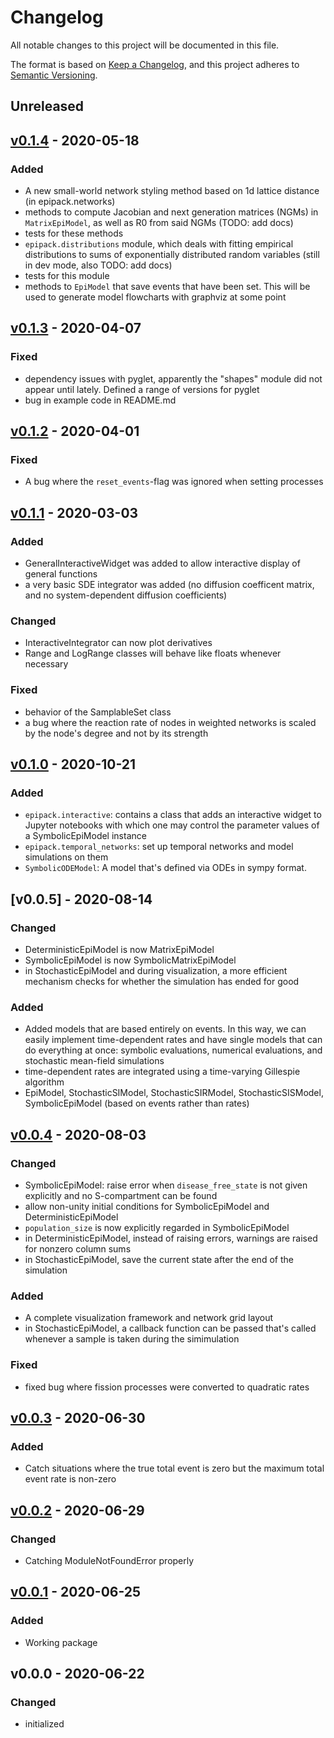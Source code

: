 # Changelog

All notable changes to this project will be documented in this file.

The format is based on [Keep a Changelog](https://keepachangelog.com/en/1.0.0/),
and this project adheres to [Semantic Versioning](https://semver.org/spec/v2.0.0.html).

## Unreleased

## [v0.1.4] - 2020-05-18

### Added

- A new small-world network styling method based on 1d lattice distance (in epipack.networks)
- methods to compute Jacobian and next generation matrices (NGMs) in `MatrixEpiModel`, as well as R0 from said NGMs (TODO: add docs)
- tests for these methods
- `epipack.distributions` module, which deals with fitting empirical distributions to sums of exponentially distributed random variables (still in dev mode, also TODO: add docs)
- tests for this module
- methods to `EpiModel` that save events that have been set. This will be used to generate model flowcharts with graphviz at some point

## [v0.1.3] - 2020-04-07

### Fixed

- dependency issues with pyglet, apparently the "shapes" module did not appear until lately. Defined a range of versions for pyglet
- bug in example code in README.md

## [v0.1.2] - 2020-04-01

### Fixed

- A bug where the `reset_events`-flag was ignored when setting processes

## [v0.1.1] - 2020-03-03

### Added

- GeneralInteractiveWidget was added to allow interactive display of general functions
- a very basic SDE integrator was added (no diffusion coefficent matrix, and no system-dependent diffusion coefficients)

### Changed

- InteractiveIntegrator can now plot derivatives
- Range and LogRange classes will behave like floats whenever necessary

### Fixed

- behavior of the SamplableSet class
- a bug where the reaction rate of nodes in weighted networks is scaled by the node's degree and not by its strength

## [v0.1.0] - 2020-10-21

### Added
- `epipack.interactive`: contains a class that adds an interactive widget to Jupyter notebooks
  with which one may control the parameter values of a SymbolicEpiModel instance
- `epipack.temporal_networks`: set up temporal networks and model simulations on them
- `SymbolicODEModel`: A model that's defined via ODEs in sympy format.

## [v0.0.5] - 2020-08-14

### Changed
- DeterministicEpiModel is now MatrixEpiModel
- SymbolicEpiModel is now SymbolicMatrixEpiModel
- in StochasticEpiModel and during visualization, a more efficient mechanism checks for whether the simulation has ended for good

### Added
- Added models that are based entirely on events. In this way, we can easily implement time-dependent rates and have single models that can do everything at once: symbolic evaluations, numerical evaluations, and stochastic mean-field simulations
- time-dependent rates are integrated using a time-varying Gillespie algorithm
- EpiModel, StochasticSIModel, StochasticSIRModel, StochasticSISModel, SymbolicEpiModel (based on events rather than rates)

## [v0.0.4] - 2020-08-03
### Changed
- SymbolicEpiModel: raise error when `disease_free_state` is not given explicitly and no S-compartment can be found
- allow non-unity initial conditions for SymbolicEpiModel and DeterministicEpiModel
- `population_size` is now explicitly regarded in SymbolicEpiModel
- in DeterministicEpiModel, instead of raising errors, warnings are raised for nonzero column sums
- in StochasticEpiModel, save the current state after the end of the simulation

### Added
- A complete visualization framework and network grid layout
- in StochasticEpiModel, a callback function can be passed that's called whenever a sample is taken during the simimulation

### Fixed
- fixed bug where fission processes were converted to quadratic rates

## [v0.0.3] - 2020-06-30
### Added
- Catch situations where the true total event is zero but the maximum total event rate is non-zero

## [v0.0.2] - 2020-06-29
### Changed
- Catching ModuleNotFoundError properly

## [v0.0.1] - 2020-06-25
### Added
- Working package

## v0.0.0 - 2020-06-22
### Changed
- initialized

[Unreleased]: https://github.com/benmaier/epipack/compare/v0.1.4...HEAD
[v0.1.4]: https://github.com/benmaier/epipack/compare/v0.1.2...v0.1.4]
[v0.1.3]: https://github.com/benmaier/epipack/compare/v0.1.2...v0.1.3]
[v0.1.2]: https://github.com/benmaier/epipack/compare/v0.1.1...v0.1.2]
[v0.1.1]: https://github.com/benmaier/epipack/compare/v0.1.0...v0.1.1]
[v0.1.0]: https://github.com/benmaier/epipack/compare/v0.0.5...v0.1.0]
[v0.0.4]: https://github.com/benmaier/epipack/compare/v0.0.4...v0.0.5]
[v0.0.4]: https://github.com/benmaier/epipack/compare/v0.0.3...v0.0.4]
[v0.0.3]: https://github.com/benmaier/epipack/compare/v0.0.2...v0.0.3]
[v0.0.2]: https://github.com/benmaier/epipack/compare/v0.0.1...v0.0.2]
[v0.0.1]: https://github.com/benmaier/epipack/compare/v0.0.0...v0.0.1]
